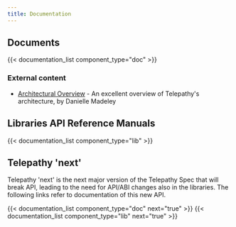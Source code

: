 ```yaml
---
title: Documentation
---
```


## Documents

{{< documentation_list component_type="doc" >}}

### External content

* [Architectural Overview](http://www.aosabook.org/en/telepathy.html) - An excellent overview of Telepathy's architecture, by Danielle Madeley

## Libraries API Reference Manuals

{{< documentation_list component_type="lib" >}}

## Telepathy 'next'

Telepathy 'next' is the next major version of the Telepathy Spec that will break API, leading to the need for API/ABI changes also in the libraries.
The following links refer to documentation of this new API.

{{< documentation_list component_type="doc" next="true" >}}
{{< documentation_list component_type="lib" next="true" >}}
